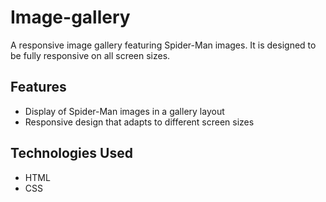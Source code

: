 # Image-gallery
A responsive image gallery featuring Spider-Man images. It is designed to be fully responsive on all screen sizes.

## Features

- Display of Spider-Man images in a gallery layout
- Responsive design that adapts to different screen sizes


## Technologies Used

- HTML
- CSS
